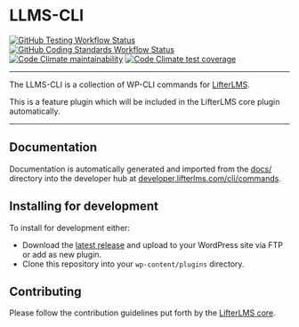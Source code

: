 LLMS-CLI
========

[![GitHub Testing Workflow Status][img-gh-testing]][link-gh-testing]
[![GitHub Coding Standards Workflow Status][img-gh-cs]][link-gh-cs]
[![Code Climate maintainability][img-cc-maintainability]][link-cc]
[![Code Climate test coverage][img-cc-coverage]][link-cc-coverage]

---

The LLMS-CLI is a collection of WP-CLI commands for [LifterLMS](https://github.com/gocodebox/lifterlms).

This is a feature plugin which will be included in the LifterLMS core plugin automatically.

---

## Documentation

Documentation is automatically generated and imported from the [docs/](./docs) directory into the developer hub at [developer.lifterlms.com/cli/commands](https://developer.lifterlms.com/cli/commands/).


## Installing for development

To install for development either:

+ Download the [latest release](https://github.com/gocodebox/lifterlms-cli/releases) and upload to your WordPress site via FTP or add as new plugin.
+ Clone this repository into your `wp-content/plugins` directory.


## Contributing

Please follow the contribution guidelines put forth by the [LifterLMS core](https://github.com/gocodebox/lifterlms/blob/trunk/.github/CONTRIBUTING.md).




[img-cc-coverage]:https://img.shields.io/codeclimate/coverage/gocodebox/lifterlms-cli?style=for-the-badge&logo=code-climate
[img-cc-maintainability]:https://img.shields.io/codeclimate/maintainability/gocodebox/lifterlms-cli?logo=code-climate&style=for-the-badge
[img-gh-testing]:https://img.shields.io/github/workflow/status/gocodebox/lifterlms-cli/Testing?label=tests&logo=github&style=for-the-badge
[img-gh-cs]:https://img.shields.io/github/workflow/status/gocodebox/lifterlms-cli/Coding%20Standards?label=phpcs&logo=github&style=for-the-badge

[link-cc]: https://codeclimate.com/github/gocodebox/lifterlms-cli "Maintainability reports on Code Climate"
[link-cc-coverage]: https://codeclimate.com/github/gocodebox/lifterlms-cli/coverage "Code coverage reports on Code Climate"
[link-gh-testing]: https://github.com/gocodebox/lifterlms-cli/actions/workflows/tests.yml "Testing workflow on GitHub Actions"
[link-gh-cs]: https://github.com/gocodebox/lifterlms-cli/actions/workflows/check-cs.yml "Coding Standards workflow on GitHub Actions"
